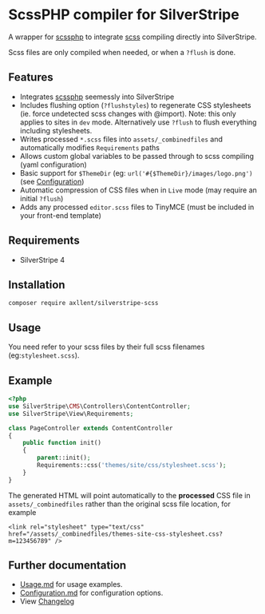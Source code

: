# ScssPHP compiler for SilverStripe

A wrapper for [scssphp](http://leafo.github.io/scssphp/) to integrate [scss](http://sass-lang.com/) compiling directly into SilverStripe.

Scss files are only compiled when needed, or when a `?flush` is done.

## Features

- Integrates [scssphp](http://leafo.github.io/scssphp/) seemessly into SilverStripe
- Includes flushing option (`?flushstyles`) to regenerate CSS stylesheets (ie. force undetected scss changes with @import). Note: this only applies to sites in `dev` mode. Alternatively use `?flush` to flush everything including stylesheets.
- Writes processed `*.scss` files into `assets/_combinedfiles` and automatically modifies `Requirements` paths
- Allows custom global variables to be passed through to scss compiling (yaml configuration)
- Basic support for `$ThemeDir` (eg: `url('#{$ThemeDir}/images/logo.png')` (see [Configuration](docs/en/Configuration.md))
- Automatic compression of CSS files when in `Live` mode (may require an initial `?flush`)
- Adds any processed `editor.scss` files to TinyMCE (must be included in your front-end template)

## Requirements

- SilverStripe 4

## Installation

```
composer require axllent/silverstripe-scss
```

## Usage

You need refer to your scss files by their full scss filenames (eg:`stylesheet.scss`).

## Example

```php
<?php
use SilverStripe\CMS\Controllers\ContentController;
use SilverStripe\View\Requirements;

class PageController extends ContentController
{
    public function init()
    {
        parent::init();
        Requirements::css('themes/site/css/stylesheet.scss');
    }
}
```

The generated HTML will point automatically to the **processed** CSS file in `assets/_combinedfiles`
rather than the original scss file location, for example

```
<link rel="stylesheet" type="text/css"  href="/assets/_combinedfiles/themes-site-css-stylesheet.css?m=123456789" />
```

## Further documentation

- [Usage.md](docs/en/Usage.md) for usage examples.
- [Configuration.md](docs/en/Configuration.md) for configuration options.
- View [Changelog](CHANGELOG.md)
